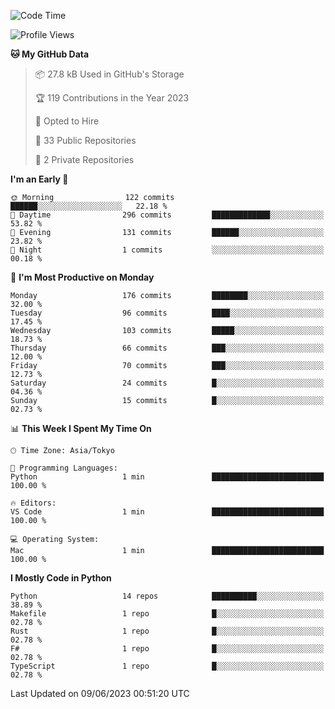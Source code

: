 <!--START_SECTION:waka-->
![Code Time](http://img.shields.io/badge/Code%20Time-680%20hrs%2030%20mins-blue)

![Profile Views](http://img.shields.io/badge/Profile%20Views-0-blue)

**🐱 My GitHub Data** 

> 📦 27.8 kB Used in GitHub's Storage 
 > 
> 🏆 119 Contributions in the Year 2023
 > 
> 💼 Opted to Hire
 > 
> 📜 33 Public Repositories 
 > 
> 🔑 2 Private Repositories 
 > 
**I'm an Early 🐤** 

```text
🌞 Morning                122 commits         ██████░░░░░░░░░░░░░░░░░░░   22.18 % 
🌆 Daytime                296 commits         █████████████░░░░░░░░░░░░   53.82 % 
🌃 Evening                131 commits         ██████░░░░░░░░░░░░░░░░░░░   23.82 % 
🌙 Night                  1 commits           ░░░░░░░░░░░░░░░░░░░░░░░░░   00.18 % 
```
📅 **I'm Most Productive on Monday** 

```text
Monday                   176 commits         ████████░░░░░░░░░░░░░░░░░   32.00 % 
Tuesday                  96 commits          ████░░░░░░░░░░░░░░░░░░░░░   17.45 % 
Wednesday                103 commits         █████░░░░░░░░░░░░░░░░░░░░   18.73 % 
Thursday                 66 commits          ███░░░░░░░░░░░░░░░░░░░░░░   12.00 % 
Friday                   70 commits          ███░░░░░░░░░░░░░░░░░░░░░░   12.73 % 
Saturday                 24 commits          █░░░░░░░░░░░░░░░░░░░░░░░░   04.36 % 
Sunday                   15 commits          █░░░░░░░░░░░░░░░░░░░░░░░░   02.73 % 
```


📊 **This Week I Spent My Time On** 

```text
🕑︎ Time Zone: Asia/Tokyo

💬 Programming Languages: 
Python                   1 min               █████████████████████████   100.00 % 

🔥 Editors: 
VS Code                  1 min               █████████████████████████   100.00 % 

💻 Operating System: 
Mac                      1 min               █████████████████████████   100.00 % 
```

**I Mostly Code in Python** 

```text
Python                   14 repos            ██████████░░░░░░░░░░░░░░░   38.89 % 
Makefile                 1 repo              █░░░░░░░░░░░░░░░░░░░░░░░░   02.78 % 
Rust                     1 repo              █░░░░░░░░░░░░░░░░░░░░░░░░   02.78 % 
F#                       1 repo              █░░░░░░░░░░░░░░░░░░░░░░░░   02.78 % 
TypeScript               1 repo              █░░░░░░░░░░░░░░░░░░░░░░░░   02.78 % 
```




 Last Updated on 09/06/2023 00:51:20 UTC
<!--END_SECTION:waka-->
